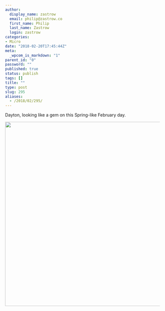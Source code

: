 ```yaml
---
author:
  display_name: zastrow
  email: philip@zastrow.co
  first_name: Philip
  last_name: Zastrow
  login: zastrow
categories:
- Micro
date: "2018-02-20T17:45:44Z"
meta:
  _wpcom_is_markdown: "1"
parent_id: "0"
password: ""
published: true
status: publish
tags: []
title: ""
type: post
slug: 295
aliases:
  - /2018/02/295/
---
```

<p>Dayton, looking like a gem on this Spring-like February day.</p>
<p><img src="/assets/2018/02/484559df4f0146fea3265b0b880d73c1.jpg" width="600" height="600" /></p>
